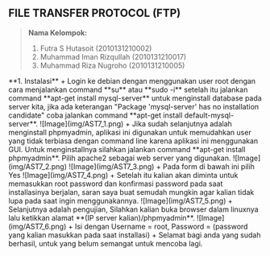 ## FILE TRANSFER PROTOCOL (FTP)
> **Nama Kelompok:**
> 1. Futra S Hutasoit (2010131210002)
> 2. Muhammad Iman Rizqullah (2010131210017)
> 3. Muhammad Riza Nugroho (2010131210005)
<justify>
**1. Instalasi**
+ Login ke debian dengan menggunakan user root dengan cara menjalankan command **su** atau **sudo -i** setelah itu jalankan command **apt-get install mysql-server** untuk menginstall database pada server kita, jika ada keterangan "Package 'mysql-server' has no installation candidate" coba jalankan command **apt-get install default-mysql-server**.
![Image](img/AST7_1.png)
+ Jika sudah selanjutnya adalah menginstall phpmyadmin, aplikasi ini digunakan untuk memudahkan user yang tidak terbiasa dengan command line karena aplikasi ini menggunakan GUI. Untuk menginstallnya silahkan jalankan command **apt-get install phpmyadmin**. Pilih apache2 sebagai web server yang digunakan.
![Image](img/AST7_2.png)
![Image](img/AST7_3.png)
+ Pada form di bawah ini pilih Yes
![Image](img/AST7_4.png)
+ Setelah itu kalian akan diminta untuk memasukkan root password dan konfirmasi password pada saat installasinya berjalan, saran saya buat semudah mungkin agar kalian tidak lupa pada saat ingin menggunakannya.
![Image](img/AST7_5.png)
+ Selanjutnya adalah pengujian, Silahkan kalian buka browser dalam linuxnya lalu ketikkan alamat **(IP server kalian)/phpmyadmin**.
![Image](img/AST7_6.png)
+ Isi dengan Username = root, Password = (password yang kalian masukkan pada saat installasi)
+ Selamat bagi anda yang sudah berhasil, untuk yang belum semangat untuk mencoba lagi.
</justify>
